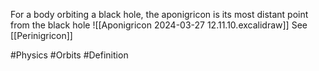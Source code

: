 For a body orbiting a black hole, the aponigricon is its most distant point from the black hole
![[Aponigricon 2024-03-27 12.11.10.excalidraw]]
See [[Perinigricon]]

#Physics #Orbits #Definition 